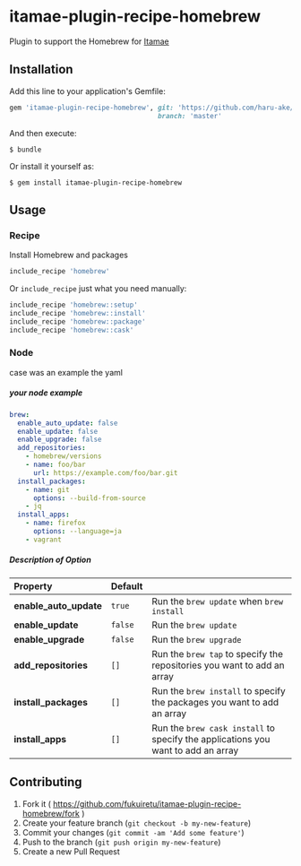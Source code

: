 # itamae-plugin-recipe-homebrew

Plugin to support the Homebrew for [Itamae](https://github.com/itamae-kitchen/itamae)


## Installation

Add this line to your application's Gemfile:

```ruby
gem 'itamae-plugin-recipe-homebrew', git: 'https://github.com/haru-ake/itamae-plugin-recipe-homebrew.git',
                                     branch: 'master'
```

And then execute:

    $ bundle

Or install it yourself as:

    $ gem install itamae-plugin-recipe-homebrew

## Usage

### Recipe

Install Homebrew and packages

```ruby
include_recipe 'homebrew'
```

Or `include_recipe` just what you need manually:

```ruby
include_recipe 'homebrew::setup'
include_recipe 'homebrew::install'
include_recipe 'homebrew::package'
include_recipe 'homebrew::cask'
```

### Node

case was an example the yaml

##### your node example
```yaml
brew:
  enable_auto_update: false
  enable_update: false
  enable_upgrade: false
  add_repositories:
    - homebrew/versions
    - name: foo/bar
      url: https://example.com/foo/bar.git
  install_packages:
    - name: git
      options: --build-from-source
    - jq
  install_apps:
    - name: firefox
      options: --language=ja
    - vagrant
```

##### Description of Option

| Property               | Default |                                                                                  |
|:-----------------------|:--------|:---------------------------------------------------------------------------------|
| **enable_auto_update** | `true`  | Run the `brew update` when `brew install`                                        |
| **enable_update**      | `false` | Run the `brew update`                                                            |
| **enable_upgrade**     | `false` | Run the `brew upgrade`                                                           |
| **add_repositories**   | `[]`    | Run the `brew tap` to specify the repositories you want to add an array          |
| **install_packages**   | `[]`    | Run the `brew install` to specify the packages you want to add an array          |
| **install_apps**       | `[]`    | Run the `brew cask install` to specify the applications you want to add an array |

## Contributing

1. Fork it ( https://github.com/fukuiretu/itamae-plugin-recipe-homebrew/fork )
2. Create your feature branch (`git checkout -b my-new-feature`)
3. Commit your changes (`git commit -am 'Add some feature'`)
4. Push to the branch (`git push origin my-new-feature`)
5. Create a new Pull Request
